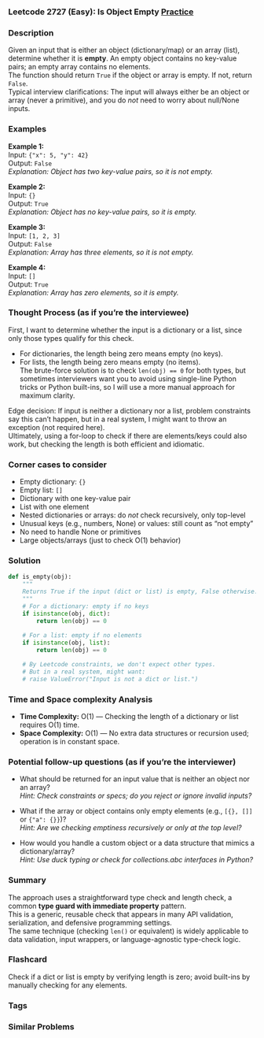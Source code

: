 ### Leetcode 2727 (Easy): Is Object Empty [Practice](https://leetcode.com/problems/is-object-empty)

### Description  
Given an input that is either an object (dictionary/map) or an array (list), determine whether it is **empty**. An empty object contains no key-value pairs; an empty array contains no elements.  
The function should return `True` if the object or array is empty. If not, return `False`.  
Typical interview clarifications: The input will always either be an object or array (never a primitive), and you do *not* need to worry about null/None inputs.

### Examples  

**Example 1:**  
Input: `{"x": 5, "y": 42}`  
Output: `False`  
*Explanation: Object has two key-value pairs, so it is not empty.*

**Example 2:**  
Input: `{}`  
Output: `True`  
*Explanation: Object has no key-value pairs, so it is empty.*

**Example 3:**  
Input: `[1, 2, 3]`  
Output: `False`  
*Explanation: Array has three elements, so it is not empty.*

**Example 4:**  
Input: `[]`  
Output: `True`  
*Explanation: Array has zero elements, so it is empty.*

### Thought Process (as if you’re the interviewee)  
First, I want to determine whether the input is a dictionary or a list, since only those types qualify for this check.  
- For dictionaries, the length being zero means empty (no keys).
- For lists, the length being zero means empty (no items).  
The brute-force solution is to check `len(obj) == 0` for both types, but sometimes interviewers want you to avoid using single-line Python tricks or Python built-ins, so I will use a more manual approach for maximum clarity.

Edge decision: If input is neither a dictionary nor a list, problem constraints say this can’t happen, but in a real system, I might want to throw an exception (not required here).  
Ultimately, using a for-loop to check if there are elements/keys could also work, but checking the length is both efficient and idiomatic.

### Corner cases to consider  
- Empty dictionary: `{}`
- Empty list: `[]`
- Dictionary with one key-value pair
- List with one element
- Nested dictionaries or arrays: do *not* check recursively, only top-level
- Unusual keys (e.g., numbers, None) or values: still count as “not empty”
- No need to handle None or primitives  
- Large objects/arrays (just to check O(1) behavior)

### Solution

```python
def is_empty(obj):
    """
    Returns True if the input (dict or list) is empty, False otherwise.
    """
    # For a dictionary: empty if no keys
    if isinstance(obj, dict):
        return len(obj) == 0
    
    # For a list: empty if no elements
    if isinstance(obj, list):
        return len(obj) == 0

    # By Leetcode constraints, we don't expect other types.
    # But in a real system, might want:
    # raise ValueError("Input is not a dict or list.")
```

### Time and Space complexity Analysis  

- **Time Complexity:** O(1) — Checking the length of a dictionary or list requires O(1) time.
- **Space Complexity:** O(1) — No extra data structures or recursion used; operation is in constant space.

### Potential follow-up questions (as if you’re the interviewer)  

- What should be returned for an input value that is neither an object nor an array?  
  *Hint: Check constraints or specs; do you reject or ignore invalid inputs?*

- What if the array or object contains only empty elements (e.g., `[{}, []]` or `{"a": {}}`)?  
  *Hint: Are we checking emptiness recursively or only at the top level?*

- How would you handle a custom object or a data structure that mimics a dictionary/array?  
  *Hint: Use duck typing or check for collections.abc interfaces in Python?*

### Summary
The approach uses a straightforward type check and length check, a common **type guard with immediate property** pattern.  
This is a generic, reusable check that appears in many API validation, serialization, and defensive programming settings.  
The same technique (checking `len()` or equivalent) is widely applicable to data validation, input wrappers, or language-agnostic type-check logic.


### Flashcard
Check if a dict or list is empty by verifying length is zero; avoid built-ins by manually checking for any elements.

### Tags

### Similar Problems
